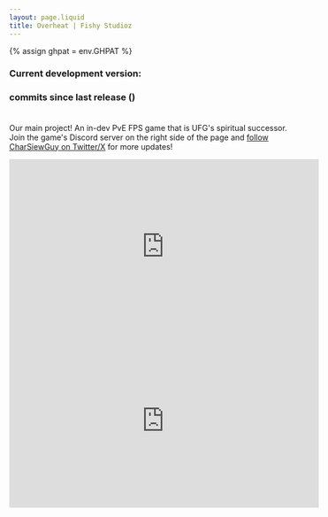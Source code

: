 ```yaml
---
layout: page.liquid
title: Overheat | Fishy Studioz
---
```


<script>
  const ghpat = "{{ ghpat }}";
</script>
{% assign ghpat = env.GHPAT %}
<script src="assets/scripts/assign-ohv0-version-info.js" defer></script>

### Current development version: <b><span id="ohv0-version"></span></b>
### <b><span id="commits-since-ohv0-release"></span></b> commits since last release (<b><span id="time-since-ohv0-release"></span></b>)<br><br>
Our main project! An in-dev PvE FPS game that is UFG's spiritual successor.<br>
Join the game's Discord server on the right side of the page and [follow CharSiewGuy on Twitter/X](https://x.com/CharSiewGuy) for more updates!<br>
<iframe width="560" height="315" src="https://www.youtube.com/embed/A6reDVpmnRE" title="YouTube video player" frameborder="0" allow="accelerometer; autoplay; clipboard-write; encrypted-media; gyroscope; picture-in-picture; web-share" referrerpolicy="strict-origin-when-cross-origin" allowfullscreen></iframe><br>
<iframe width="560" height="315" src="https://www.youtube.com/embed/OCP33eQm7js" title="YouTube video player" frameborder="0" allow="accelerometer; autoplay; clipboard-write; encrypted-media; gyroscope; picture-in-picture; web-share" referrerpolicy="strict-origin-when-cross-origin" allowfullscreen></iframe><br>